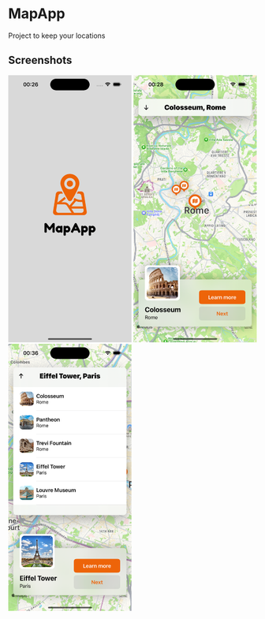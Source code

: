 # MapApp
Project to keep your locations

## Screenshots
  <img src="./ScreenShots/1.png" width="250">            <img src="./ScreenShots/2.png" width="250">            <img src="./ScreenShots/3.png" width="250">
